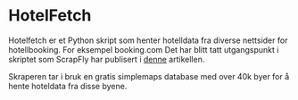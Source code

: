 # HotelFetch
Hotelfetch er et Python skript som henter hotelldata fra diverse nettsider for hotellbooking. For eksempel booking.com
Det har blitt tatt utgangspunkt i skriptet som ScrapFly har publisert i [denne](https://scrapfly.io/blog/how-to-scrape-bookingcom/) artikellen.

Skraperen tar i bruk en gratis simplemaps database med over 40k byer for å hente hoteldata fra disse byene.

